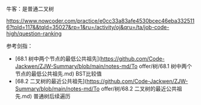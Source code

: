 

牛客：是普通二叉树

https://www.nowcoder.com/practice/e0cc33a83afe4530bcec46eba3325116?tpId=117&&tqId=35027&rp=1&ru=/activity/oj&qru=/ta/job-code-high/question-ranking



参考剑指：

- [68.1 树中两个节点的最低公共祖先](https://github.com/Code-Jackwen/ZJW-Summary/blob/main/notes-md/To offer/树/68.1 树中两个节点的最低公共祖先.md) BST比较值
- [68.2 二叉树的最近公共祖先](https://github.com/Code-Jackwen/ZJW-Summary/blob/main/notes-md/To offer/树/68.2 二叉树的最近公共祖先.md) 普通树后续遍历